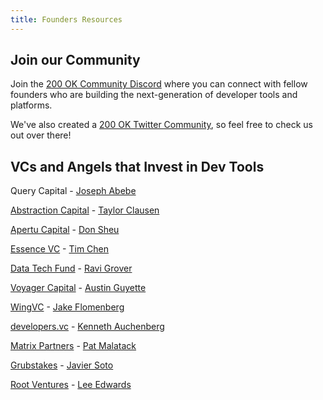```yaml
---
title: Founders Resources
---
```


## Join our Community

Join the [200 OK Community Discord](https://discord.gg/bNZpPMd2F6) where you can connect with fellow founders who are building the next-generation of developer tools and platforms.

We've also created a [200 OK Twitter Community](https://twitter.com/i/communities/1511448690577313803), so feel free to check us out over there!

## VCs and Angels that Invest in Dev Tools

Query Capital - [Joseph Abebe](https://www.linkedin.com/in/joseph-abebe-528a0023/)

[Abstraction Capital](https://abstraction.vc/) - [Taylor Clausen](https://www.linkedin.com/in/tclauson/)

[Apertu Capital](https://apertucapital.com/) - [Don Sheu](https://www.linkedin.com/in/donsheu/)

[Essence VC](https://www.essencevc.fund/) - [Tim Chen](https://www.linkedin.com/in/timchen/)

[Data Tech Fund](https://www.datatech.fund/) - [Ravi Grover](https://www.linkedin.com/in/ravig/)

[Voyager Capital](https://www.voyagercapital.com/) - [Austin Guyette](https://www.linkedin.com/in/austinguyette/)

[WingVC](https://www.wing.vc) - [Jake Flomenberg](https://www.linkedin.com/in/jacobflomenberg/)

[developers.vc](https://developers.vc) - [Kenneth Auchenberg](https://www.linkedin.com/in/auchenberg/)

[Matrix Partners](https://matrixpartners.com) - [Pat Malatack](https://www.linkedin.com/in/patrickmalatack/)

[Grubstakes](https://www.grubstakes.vc) - [Javier Soto](https://www.linkedin.com/in/sotoseattle/)

[Root Ventures](https://root.vc) - [Lee Edwards](https://github.com/ledwards)

